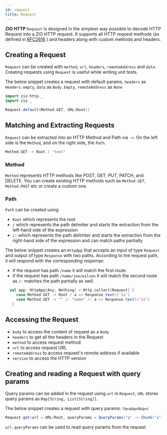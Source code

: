 ```yaml
---
id: request
title: Request
---
```

 
**ZIO HTTP** `Request` is designed in the simplest way possible to decode HTTP Request into a ZIO HTTP request.
 It supports all HTTP request methods (as defined in [RFC2616](https://datatracker.ietf.org/doc/html/rfc2616) ) and headers along with custom methods and headers.
 
## Creating a Request

`Request` can be created with `method`, `url`, `headers`, `remoteAddress` and `data`. 
Creating requests using `Request` is useful while writing unit tests.

The below snippet creates a request with default params, `headers` as `Headers.empty`, `data` as `Body.Empty`, `remoteAddress` as `None`
```scala mdoc
import zio.http._
import zio._

Request.default(Method.GET, URL(Root))
```

## Matching and Extracting Requests

`Request` can be extracted into an HTTP Method and Path via `->`. On the left side is the `Method`, and on the right side, the `Path`.

```scala
Method.GET -> Root / "text"
```

### Method

`Method` represents HTTP methods like POST, GET, PUT, PATCH, and DELETE. You can create existing HTTP methods such as `Method.GET`, `Method.POST` etc or create a custom one.

### Path
 `Path` can be created using
  - `Root` which represents the root
  - `/` which represents the path delimiter and starts the extraction from the left-hand side of the expression
  - `/:` which represents the path delimiter and starts the extraction from the right-hand side of the expression and can match paths partially 

The below snippet creates an `HttpApp` that accepts an input of type `Request` and output of type `Response` with two paths.
According to the request path, it will respond with the corresponding response:
- if the request has path `/name` it will match the first route.
- if the request has path `/name/joe/wilson` it will match the second route as `/:` matches the path partially as well.  

```scala mdoc:silent
  val app: HttpApp[Any, Nothing] = Http.collect[Request] {
     case Method.GET -> Root / a => Response.text(s"$a")
     case Method.GET -> "" /: "name" /: a => Response.text(s"$a")
   }
```

## Accessing the Request

- `body` to access the content of request as a `Body`
- `headers` to get all the headers in the Request
- `method` to access request method
- `url` to access request URL
- `remoteAddress` to access request's remote address if available
- `version` to access the HTTP version

## Creating and reading a Request with query params

Query params can be added in the request using `url` in `Request`, `URL` stores query params as `Map[String, List[String]]`.

The below snippet creates a request with query params: `?q=a&q=b&q=c` 
```scala mdoc
Request.get(url = URL(Root, queryParams = QueryParams("q" -> Chunk("a","b","c"))))
```

`url.queryParams` can be used to read query params from the request
